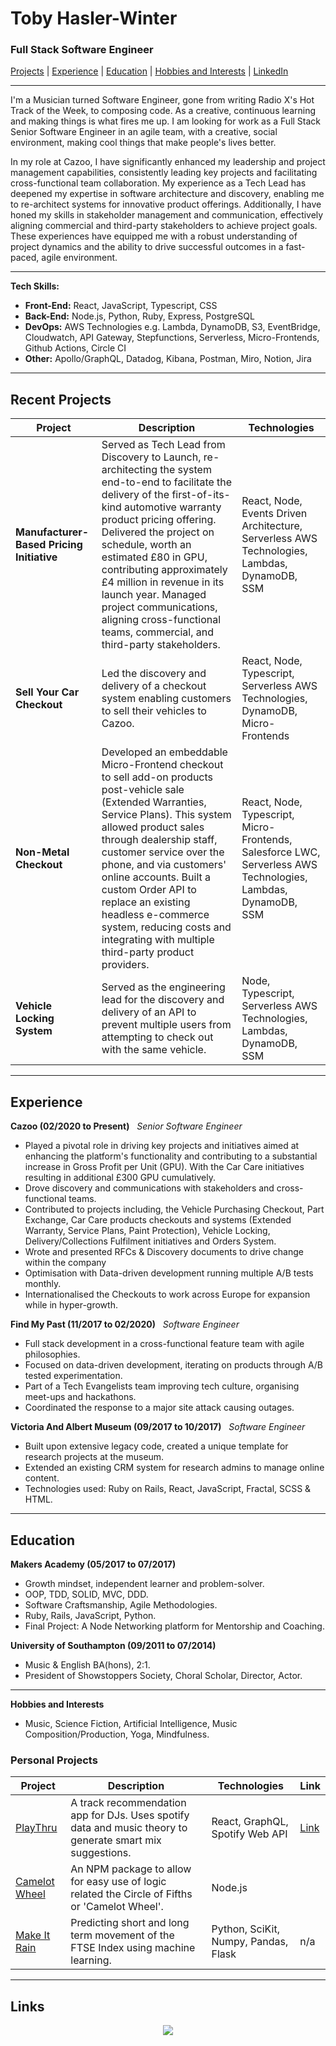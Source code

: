 # Toby Hasler-Winter

### Full Stack Software Engineer

[Projects](#projects) | [Experience](#experience) | [Education](#education) | [Hobbies and Interests](#hobbies-and-interests) | [LinkedIn](https://www.linkedin.com/in/toby-hasler-winter-16901227)

---

I'm a Musician turned Software Engineer, gone from writing Radio X's Hot Track of the Week, to composing code. As a creative, continuous learning and making things is what fires me up. I am looking for work as a Full Stack Senior Software Engineer in an agile team, with a creative, social environment, making cool things that make people's lives better.

In my role at Cazoo, I have significantly enhanced my leadership and project management capabilities, consistently leading key projects and facilitating cross-functional team collaboration. My experience as a Tech Lead has deepened my expertise in software architecture and discovery, enabling me to re-architect systems for innovative product offerings. Additionally, I have honed my skills in stakeholder management and communication, effectively aligning commercial and third-party stakeholders to achieve project goals. These experiences have equipped me with a robust understanding of project dynamics and the ability to drive successful outcomes in a fast-paced, agile environment.

---

**Tech Skills:**

- **Front-End:** React, JavaScript, Typescript, CSS
- **Back-End:** Node.js, Python, Ruby, Express, PostgreSQL
- **DevOps:** AWS Technologies e.g. Lambda, DynamoDB, S3, EventBridge, Cloudwatch, API Gateway, Stepfunctions, Serverless, Micro-Frontends, Github Actions, Circle CI
- **Other:** Apollo/GraphQL, Datadog, Kibana, Postman, Miro, Notion, Jira

---

## Recent Projects

| Project                                   | Description                                                                                                                                                                                                                                                                                                                                                                                                                             | Technologies                                                                                                  |
| ----------------------------------------- | --------------------------------------------------------------------------------------------------------------------------------------------------------------------------------------------------------------------------------------------------------------------------------------------------------------------------------------------------------------------------------------------------------------------------------------- | ------------------------------------------------------------------------------------------------------------- |
| **Manufacturer-Based Pricing Initiative** | Served as Tech Lead from Discovery to Launch, re-architecting the system end-to-end to facilitate the delivery of the first-of-its-kind automotive warranty product pricing offering. Delivered the project on schedule, worth an estimated £80 in GPU, contributing approximately £4 million in revenue in its launch year. Managed project communications, aligning cross-functional teams, commercial, and third-party stakeholders. | React, Node, Events Driven Architecture, Serverless AWS Technologies, Lambdas, DynamoDB, SSM                  |
| **Sell Your Car Checkout**                | Led the discovery and delivery of a checkout system enabling customers to sell their vehicles to Cazoo.                                                                                                                                                                                                                                                                                                                                 | React, Node, Typescript, Serverless AWS Technologies, DynamoDB, Micro-Frontends                               |
| **Non-Metal Checkout**                    | Developed an embeddable Micro-Frontend checkout to sell add-on products post-vehicle sale (Extended Warranties, Service Plans). This system allowed product sales through dealership staff, customer service over the phone, and via customers' online accounts. Built a custom Order API to replace an existing headless e-commerce system, reducing costs and integrating with multiple third-party product providers.                | React, Node, Typescript, Micro-Frontends, Salesforce LWC, Serverless AWS Technologies, Lambdas, DynamoDB, SSM |
| **Vehicle Locking System**                | Served as the engineering lead for the discovery and delivery of an API to prevent multiple users from attempting to check out with the same vehicle.                                                                                                                                                                                                                                                                                   | Node, Typescript, Serverless AWS Technologies, Lambdas, DynamoDB, SSM                                         |

---

## Experience

**Cazoo (02/2020 to Present)**  
_Senior Software Engineer_

- Played a pivotal role in driving key projects and initiatives aimed at enhancing the platform's functionality and contributing to a substantial increase in Gross Profit per Unit (GPU). With the Car Care initiatives resulting in additional £300 GPU cumulatively.
- Drove discovery and communications with stakeholders and cross-functional teams.
- Contributed to projects including, the Vehicle Purchasing Checkout, Part Exchange, Car Care products checkouts and systems (Extended Warranty, Service Plans, Paint Protection), Vehicle Locking, Delivery/Collections Fulfilment initiatives and Orders System.
- Wrote and presented RFCs & Discovery documents to drive change within the company
- Optimisation with Data-driven development running multiple A/B tests monthly.
- Internationalised the Checkouts to work across Europe for expansion while in hyper-growth.

**Find My Past (11/2017 to 02/2020)**  
_Software Engineer_

- Full stack development in a cross-functional feature team with agile philosophies.
- Focused on data-driven development, iterating on products through A/B tested experimentation.
- Part of a Tech Evangelists team improving tech culture, organising meet-ups and hackathons.
- Coordinated the response to a major site attack causing outages.

**Victoria And Albert Museum (09/2017 to 10/2017)**  
_Software Engineer_

- Built upon extensive legacy code, created a unique template for research projects at the museum.
- Extended an existing CRM system for research admins to manage online content.
- Technologies used: Ruby on Rails, React, JavaScript, Fractal, SCSS & HTML.

---

## Education

**Makers Academy (05/2017 to 07/2017)**

- Growth mindset, independent learner and problem-solver.
- OOP, TDD, SOLID, MVC, DDD.
- Software Craftsmanship, Agile Methodologies.
- Ruby, Rails, JavaScript, Python.
- Final Project: A Node Networking platform for Mentorship and Coaching.

**University of Southampton (09/2011 to 07/2014)**

- Music & English BA(hons), 2:1.
- President of Showstoppers Society, Choral Scholar, Director, Actor.

---

**Hobbies and Interests**

- Music, Science Fiction, Artificial Intelligence, Music Composition/Production, Yoga, Mindfulness.

### Personal Projects

| Project                                                        | Description                                                                                               | Technologies                         | Link                          |
| -------------------------------------------------------------- | --------------------------------------------------------------------------------------------------------- | ------------------------------------ | ----------------------------- |
| [PlayThru](https://github.com/jackbittiner/play-thru)          | A track recommendation app for DJs. Uses spotify data and music theory to generate smart mix suggestions. | React, GraphQL, Spotify Web API      | [Link](https://playthru.xyz/) |
| [Camelot Wheel](https://github.com/jackbittiner/camelot-wheel) | An NPM package to allow for easy use of logic related the Circle of Fifths or 'Camelot Wheel'.            | Node.js                              |
| [Make It Rain](https://github.com/tobywinter/makeitrain)       | Predicting short and long term movement of the FTSE Index using machine learning.                         | Python, SciKit, Numpy, Pandas, Flask | n/a                           |

---

## Links

<p align="center">
<a href="https://www.linkedin.com/in/toby-hasler-winter-16901227/">
<img src="https://img.shields.io/badge/LinkedIn-0077B5?style=for-the-badge&logo=linkedin&logoColor=white"></a>
</p>
